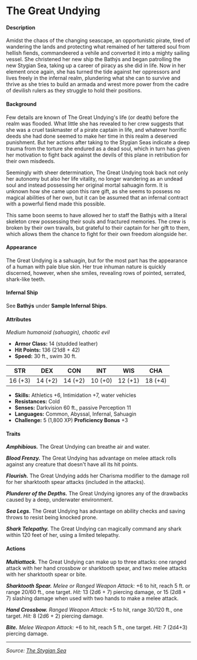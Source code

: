 # The Great Undying

#### Description

Amidst the chaos of the changing seascape, an opportunistic pirate, tired of wandering the lands and protecting what remained of her tattered soul from hellish fiends, commandeered a vehile and converted it into a mighty sailing vessel. She christened her new ship the Bathýs and began patrolling the new Stygian Sea, taking up a career of piracy as she did in life. Now in her element once again, she has turned the tide against her oppressors and lives freely in the infernal realm, plundering what she can to survive and thrive as she tries to build an armada and wrest more power from the cadre of devilish rulers as they struggle to hold their positions.

#### Background

Few details are known of The Great Undying's life (or death) before the realm was flooded. What little she has revealed to her crew suggests that she was a cruel taskmaster of a pirate captain in life, and whatever horrific deeds she had done seemed to make her time in this realm a deserved punishment. But her actions after taking to the Stygian Seas indicate a deep trauma from the torture she endured as a dead soul, which in turn has given her motivation to fight back against the devils of this plane in retribution for their own misdeeds.

Seemingly with sheer determination, The Great Undying took back not only her autonomy but also her life vitality, no longer wandering as an undead soul and instead possessing her original mortal sahuagin form. It is unknown how she came upon this rare gift, as she seems to possess no magical abilities of her own, but it can be assumed that an infernal contract with a powerful fiend made this possible.

This same boon seems to have allowed her to staff the Bathýs with a literal skeleton crew possessing their souls and fractured memories. The crew is broken by their own travails, but grateful to their captain for her gift to them, which allows them the chance to fight for their own freedom alongside her.

#### Appearance

The Great Undying is a sahuagin, but for the most part has the appearance of a human with pale blue skin. Her true inhuman nature is quickly discerned, however, when she smiles, revealing rows of pointed, serrated, shark-like teeth.

#### Infernal Ship

See **Bathýs** under **Sample Infernal Ships**.

#### Attributes

_Medium humanoid (sahuagin), chaotic evil_

- **Armor Class:** 14 (studded leather)
- **Hit Points:** 136 (21d8 + 42)
- **Speed:** 30 ft., swim 30 ft.

|  STR  |  DEX  |  CON  |  INT  |  WIS  |  CHA  |
|:-----:|:-----:|:-----:|:-----:|:-----:|:-----:|
|16 (+3)|14 (+2)|14 (+2)|10 (+0)|12 (+1)|18 (+4)|

- **Skills:** Athletics +6, Intimidation +7, water vehicles
- **Resistances:** Cold
- **Senses:** Darkvision 60 ft., passive Perception 11
- **Languages:** Common, Abyssal, Infernal, Sahuagin
- **Challenge:** 5 (1,800 XP) **Proficiency Bonus** +3

#### Traits

_**Amphibious.**_ The Great Undying can breathe air and water.

_**Blood Frenzy.**_ The Great Undying has advantage on melee attack rolls against any creature that doesn't have all its hit points.

_**Flourish.**_ The Great Undying adds her Charisma modifier to the damage roll for her sharktooth spear attacks (included in the attacks).

_**Plunderer of the Depths.**_ The Great Undying ignores any of the drawbacks caused by a deep, underwater environment.

_**Sea Legs.**_ The Great Undying has advantage on ability checks and saving throws to resist being knocked prone.

_**Shark Telepathy.**_ The Great Undying can magically command any shark within 120 feet of her, using a limited telepathy.

#### Actions

_**Multiattack.**_ The Great Undying can make up to three attacks: one ranged attack with her hand crossbow or sharktooth spear, and two melee attacks with her sharktooth spear or bite.

_**Sharktooth Spear.**_ _Melee or Ranged Weapon Attack:_ +6 to hit, reach 5 ft. or range 20/60 ft., one target. _Hit:_ 13 (2d6 + 7) piercing damage, or 15 (2d8 + 7) slashing damage when used with two hands to make a melee attack.

_**Hand Crossbow.**_ _Ranged Weapon Attack:_ +5 to hit, range 30/120 ft., one target. _Hit:_ 8 (2d6 + 2) piercing damage.

_**Bite.**_ _Melee Weapon Attack:_ +6 to hit, reach 5 ft., one target. _Hit:_ 7 (2d4+3) piercing damage.

---

_Source: [The Stygian Sea](https://github.com/mpanighetti/dnd5e-stygian-sea)_
